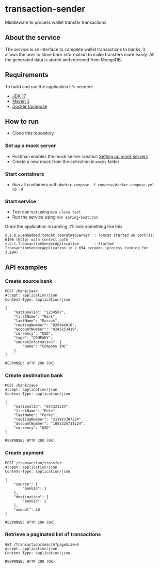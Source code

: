 # transaction-sender
Middleware to process wallet transfer transactions

## About the service
The service is an interface to complete wallet transactions to banks, it allows the user to store bank information to make transfers more easily. All the generated data is stored and retrieved from MongoDB.

## Requirements
To build and run the application it's needed:

- [JDK 17](https://www.oracle.com/java/technologies/downloads/#java17)
- [Maven 3](https://maven.apache.org)
- [Docker Compose](https://docs.docker.com/compose/install/)

## How to run
* Clone this repository

### Set up a mock server
* Postman enables the mock server creation [Setting up mock servers](https://learning.postman.com/docs/designing-and-developing-your-api/mocking-data/setting-up-mock/)
* Create a new mock from the collection in ```mocks``` folder 

### Start containers
* Run all containers with ```docker-compose -f compose/docker-compose.yml up -d```

### Start service
* Test can run using ```mvn clean test```
* Run the service using ```mvn spring-boot:run```

Once the application is running it'll look something like this
```
o.s.b.w.embedded.tomcat.TomcatWebServer  : Tomcat started on port(s): 6106 (http) with context path ''
c.b.t.TransactionSenderApplication       : Started TransactionSenderApplication in 2.654 seconds (process running for 3.194)
```

## API examples

### Create source bank
```
POST /bank/save
Accept: application/json
Content-Type: application/json

{
    "nationalId": "1234567",
    "firstName": "Mark",
    "lastName": "Marcus",
    "routingNumber": "028444018",
    "accountNumber": "0245253419",
    "currency": "USD",
    "type": "COMPANY",
    "sourceInformation": {
        "name": "Company INC"
    }
}

RESPONSE: HTTP 200 (OK)
```

### Create destination bank
```
POST /bank/save
Accept: application/json
Content-Type: application/json

{
    "nationalId": "654321224",
    "firstName": "Pete",
    "lastName": "Perks",
    "routingNumber": "211927207224",
    "accountNumber": "1885226711224",
    "currency": "USD"
}

RESPONSE: HTTP 200 (OK)
```

### Create payment
```
POST /transaction/transfer
Accept: application/json
Content-Type: application/json

{
    "source": {
        "bankId": 1
    },
    "destination": {
        "bankId": 2
    },
    "amount": 50
}

RESPONSE: HTTP 200 (OK)
```

### Retrieve a paginated list of transactions
```
GET /transaction/search?pageSize=5
Accept: application/json
Content-Type: application/json

RESPONSE: HTTP 200 (OK)
```
